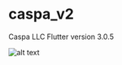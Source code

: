 # caspa_v2

Caspa LLC
Flutter version 3.0.5

![alt text]([https://github.com/[username]/[reponame]/blob/[branch]/image.jpg?raw=true](https://github.com/Zakiroglu25/caspa_v2/blob/master/Cover.png?))
